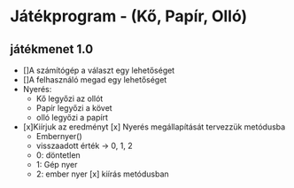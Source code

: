 # Játékprogram - (Kő, Papír, Olló)
## játékmenet 1.0
- []A számítógép a választ egy lehetőséget
- []A felhasználó megad egy lehetőséget
- Nyerés:
	- Kő legyőzi az ollót
	- Papír legyőzi a követ
	- olló legyőzi a papírt
- [x]Kiírjuk az eredményt
[x] Nyerés megállapítását tervezzük metódusba
	- Embernyer()
	- visszaadott érték -> 0, 1, 2 
	- 0: döntetlen
	- 1: Gép nyer
	- 2: ember nyer
[x] kiírás metódusban



